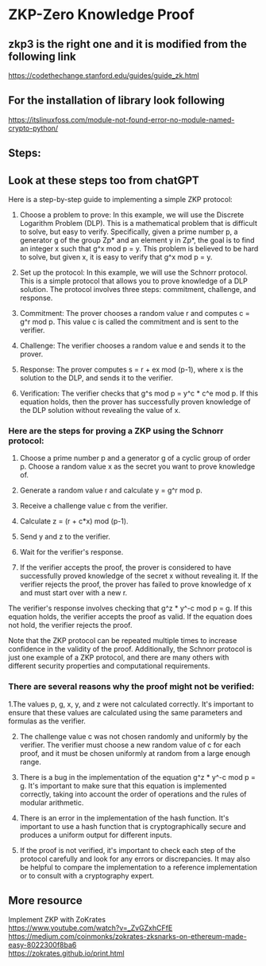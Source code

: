 # ZKP-Zero Knowledge Proof <br />
## zkp3 is the right one and it is modified from the following link <br />
https://codethechange.stanford.edu/guides/guide_zk.html<br />
## For the installation of library look following<br />
https://itslinuxfoss.com/module-not-found-error-no-module-named-crypto-python/<br />


## Steps:
## Look at these steps too from chatGPT
Here is a step-by-step guide to implementing a simple ZKP protocol:<br/>

1. Choose a problem to prove: In this example, we will use the Discrete Logarithm Problem (DLP). This is a mathematical problem that is difficult to solve, but easy to verify. Specifically, given a prime number p, a generator g of the group Zp* and an element y in Zp*, the goal is to find an integer x such that g^x mod p = y. This problem is believed to be hard to solve, but given x, it is easy to verify that g^x mod p = y.<br/>

2. Set up the protocol: In this example, we will use the Schnorr protocol. This is a simple protocol that allows you to prove knowledge of a DLP solution. The protocol involves three steps: commitment, challenge, and response.

3. Commitment: The prover chooses a random value r and computes c = g^r mod p. This value c is called the commitment and is sent to the verifier.<br/>

4. Challenge: The verifier chooses a random value e and sends it to the prover.<br/>

5. Response: The prover computes s = r + ex mod (p-1), where x is the solution to the DLP, and sends it to the verifier.<br/>

6. Verification: The verifier checks that g^s mod p = y^c * c^e mod p. If this equation holds, then the prover has successfully proven knowledge of the DLP solution without revealing the value of x.
### Here are the steps for proving a ZKP using the Schnorr protocol:

1. Choose a prime number p and a generator g of a cyclic group of order p. Choose a random value x as the secret you want to prove knowledge of.<br />

2. Generate a random value r and calculate y = g^r mod p.<br />

3. Receive a challenge value c from the verifier.<br />

4. Calculate z = (r + c*x) mod (p-1).<br />

5. Send y and z to the verifier.<br />

6. Wait for the verifier's response.<br />

7. If the verifier accepts the proof, the prover is considered to have successfully proved knowledge of the secret x without revealing it. If the verifier rejects the proof, the prover has failed to prove knowledge of x and must start over with a new r.<br />

The verifier's response involves checking that g^z * y^-c mod p = g. If this equation holds, the verifier accepts the proof as valid. If the equation does not hold, the verifier rejects the proof.<br />

Note that the ZKP protocol can be repeated multiple times to increase confidence in the validity of the proof. Additionally, the Schnorr protocol is just one example of a ZKP protocol, and there are many others with different security properties and computational requirements.<br />


### There are several reasons why the proof might not be verified:

1.The values p, g, x, y, and z were not calculated correctly. It's important to ensure that these values are calculated using the same parameters and formulas as the verifier.

2. The challenge value c was not chosen randomly and uniformly by the verifier. The verifier must choose a new random value of c for each proof, and it must be chosen uniformly at random from a large enough range.

3. There is a bug in the implementation of the equation g^z * y^-c mod p = g. It's important to make sure that this equation is implemented correctly, taking into account the order of operations and the rules of modular arithmetic.

4. There is an error in the implementation of the hash function. It's important to use a hash function that is cryptographically secure and produces a uniform output for different inputs.

5. If the proof is not verified, it's important to check each step of the protocol carefully and look for any errors or discrepancies. It may also be helpful to compare the implementation to a reference implementation or to consult with a cryptography expert.

## More resource <br/>
Implement ZKP with ZoKrates <br/>
https://www.youtube.com/watch?v=_ZvGZxhCFfE <br/>
https://medium.com/coinmonks/zokrates-zksnarks-on-ethereum-made-easy-8022300f8ba6 <br/>
https://zokrates.github.io/print.html
